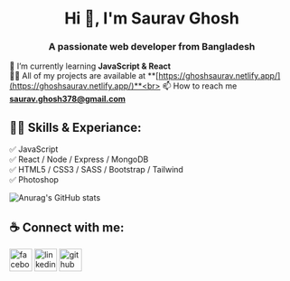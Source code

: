 <h1 align="center">Hi 👋, I'm Saurav Ghosh</h1>
<h3 align="center">A passionate web developer from Bangladesh</h3>


🌱  I’m currently learning **JavaScript & React**<br>
👨‍💻  All of my projects are available at **[https://ghoshsaurav.netlify.app/](https://ghoshsaurav.netlify.app/)**<br>
📫  How to reach me **saurav.ghosh378@gmail.com**<br>

## 👨‍💻 Skills & Experiance:
✅ JavaScript<br>
✅ React / Node / Express / MongoDB<br>
✅ HTML5 / CSS3 / SASS / Bootstrap / Tailwind<br>
✅ Photoshop<br>

![Anurag's GitHub stats](https://github-readme-stats.vercel.app/api?username=saurav-ghosh&theme=tokyonight&show_icons=true)

## ☕ Connect with me:
[<img src='https://camo.githubusercontent.com/2d1ffa69dd491ebeca01b2098cf8233dd09950ff5895abccd5b455ca442abc59/68747470733a2f2f696d672e736869656c64732e696f2f62616467652f46616365626f6f6b2d3138373746323f7374796c653d666f722d7468652d6261646765266c6f676f3d66616365626f6f6b266c6f676f436f6c6f723d7768697465' alt='facebook' height='40'>](https://www.facebook.com/shetusaurav)  [<img src='https://camo.githubusercontent.com/a80d00f23720d0bc9f55481cfcd77ab79e141606829cf16ec43f8cacc7741e46/68747470733a2f2f696d672e736869656c64732e696f2f62616467652f4c696e6b6564496e2d3030373742353f7374796c653d666f722d7468652d6261646765266c6f676f3d6c696e6b6564696e266c6f676f436f6c6f723d7768697465' alt='linkedin' height='40'>](https://www.linkedin.com/in/sauravghosh378/) [<img src='https://camo.githubusercontent.com/bd2bd127c104ba5c98bb12c70801b075aee1f040009089510f69554300e7ff41/68747470733a2f2f696d672e736869656c64732e696f2f62616467652f4769742d4630353033323f7374796c653d666f722d7468652d6261646765266c6f676f3d676974266c6f676f436f6c6f723d7768697465' alt='github' height='40'>](https://github.com/saurav-ghosh)  
